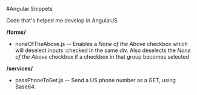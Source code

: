 #Angular Snippets

Code that's helped me develop in AngularJS

**/forms/**
- noneOfTheAbove.js
-- Enables a *None of the Above* checkbox which will deselect inputs :checked in the same div. Also deselects the *None of the Above* checkbox if a checkbox in that group becomes selected

**/services/**
- passPhoneToGet.js
-- Send a US phone number as a GET, using Base64.
